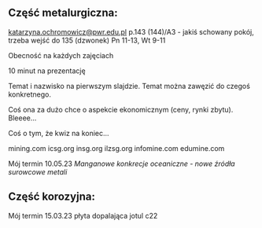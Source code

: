## Część metalurgiczna:

katarzyna.ochromowicz@pwr.edu.pl
p.143 (144)/A3 - jakiś schowany pokój, trzeba wejść do 135 (dzwonek)
Pn 11-13, Wt 9-11

Obecność na każdych zajęciach

10 minut na prezentację

Temat i nazwisko na pierwszym slajdzie. Temat można zawęzić do czegoś konkretnego. 

Coś ona za dużo chce o aspekcie ekonomicznym (ceny, rynki zbytu). Bleeee...

Coś o tym, że kwiz na koniec...

mining.com
icsg.org
insg.org
ilzsg.org
infomine.com
edumine.com

Mój termin 10.05.23
*Manganowe konkrecje oceaniczne - nowe źródła surowcowe metali*

## Część korozyjna:

Mój termin 15.03.23
płyta dopalająca jotul c22

